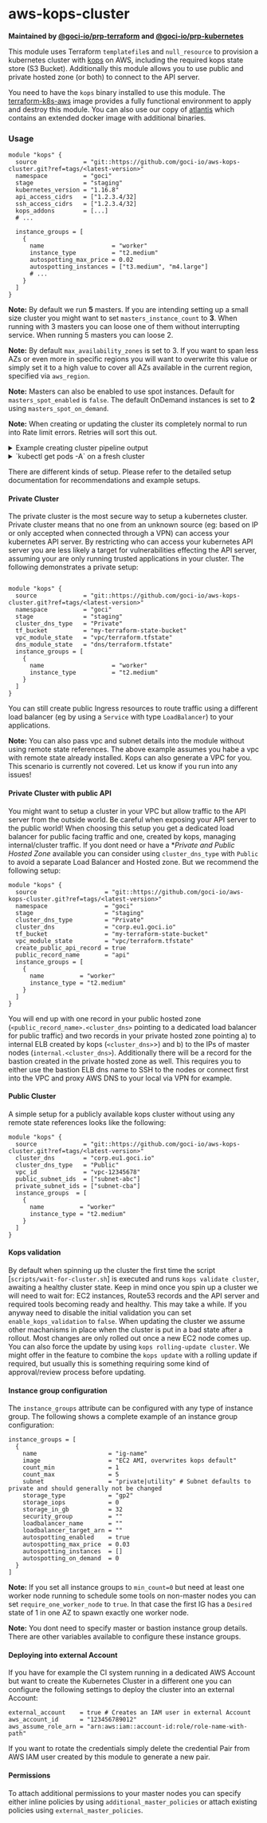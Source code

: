 # aws-kops-cluster

**Maintained by [@goci-io/prp-terraform](https://github.com/orgs/goci-io/teams/prp-terraform) and [@goci-io/prp-kubernetes](https://github.com/orgs/goci-io/teams/prp-kubernetes)**

This module uses Terraform `templatefile`s and `null_resource` to provision a kubernetes cluster with [kops](https://github.com/kubernetes/kops) on AWS, including the required kops state store (S3 Bucket). Additionally this module allows you to use public and private hosted zone (or both) to connect to the API server. 

You need to have the `kops` binary installed to use this module. The [terraform-k8s-aws](https://github.com/goci-io/docker-terraform-images/tree/master/aws) image provides a fully functional environment to apply and destroy this module. You can also use our copy of [atlantis](https://github.com/goci-io/aws-atlantis-helm) which contains an extended docker image with additional binaries.

### Usage

```hcl
module "kops" {
  source             = "git::https://github.com/goci-io/aws-kops-cluster.git?ref=tags/<latest-version>"
  namespace          = "goci"
  stage              = "staging"
  kubernetes_version = "1.16.8"
  api_access_cidrs   = ["1.2.3.4/32]
  ssh_access_cidrs   = ["1.2.3.4/32]
  kops_addons        = [...]
  # ...

  instance_groups = [
    {
      name                   = "worker"
      instance_type          = "t2.medium"
      autospotting_max_price = 0.02
      autospotting_instances = ["t3.medium", "m4.large"]
      # ...
    }
  ]
}
```

**Note:** By default we run **5** masters. If you are intending setting up a small size cluster you might want to set `masters_instance_count` to **3**. When running with 3 masters you can loose one of them without interrupting service. When running 5 masters you can loose 2.

**Note:** By default `max_availability_zones` is set to 3. If you want to span less AZs or even more in specific regions you will want to overwrite this value or simply set it to a high value to cover all AZs available in the current region, specified via `aws_region`.

**Note:** Masters can also be enabled to use spot instances. Default for `masters_spot_enabled` is `false`. The default OnDemand instances is set to **2** using `masters_spot_on_demand`.

**Note:** When creating or updating the cluster its completely normal to run into Rate limit errors. Retries will sort this out. 

<details>
<summary>Example creating cluster pipeline output</summary><p>

#### Pipeline output

```
module.kops.null_resource.kops_update_cluster (local-exec): Cluster is starting.  It should be ready in a few minutes.
module.kops.null_resource.kops_update_cluster (local-exec): Suggestions:
module.kops.null_resource.kops_update_cluster (local-exec):  * validate cluster: kops validate cluster
module.kops.null_resource.kops_update_cluster (local-exec):  * list nodes: kubectl get nodes --show-labels
module.kops.null_resource.kops_update_cluster (local-exec):  * ssh to the bastion: ssh -A -i ~/.ssh/id_rsa admin@bastion.corp.eu1.goci.io
module.kops.null_resource.kops_update_cluster (local-exec):  * the admin user is specific to Debian. If not using Debian please use the appropriate user based on your OS.
module.kops.null_resource.kops_update_cluster (local-exec):  * read about installing addons at: https://github.com/kubernetes/kops/blob/master/docs/operations/addons.md.
module.kops.null_resource.kops_update_cluster: Creation complete after 1m6s [id=5420811948207607124]
module.kops.null_resource.cluster_startup[0]: Creating...
module.kops.null_resource.cluster_startup[0]: Provisioning with 'local-exec'...
module.kops.null_resource.cluster_startup[0] (local-exec): Executing: ["/bin/sh" "-c" ".terraform/modules/kops/scripts/wait-for-cluster.sh"]
module.kops.null_resource.cluster_startup[0] (local-exec): kops has set your kubectl context to corp.eu1.goci.io
module.kops.null_resource.cluster_startup[0] (local-exec): Wait for cluster to start up the first time...
module.kops.null_resource.cluster_startup[0] (local-exec): Waiting 60 seconds before validating cluster
...
```

you may see the following in the first place:

```
module.kops.null_resource.cluster_startup[0] (local-exec): Retrying...
module.kops.null_resource.cluster_startup[0] (local-exec): Validating cluster corp.eu1.goci.io
module.kops.null_resource.cluster_startup[0] (local-exec): unexpected error during validation: error listing nodes: Get https://corp.eu1.goci.io/api/v1/nodes: EOF
module.kops.null_resource.cluster_startup[0] (local-exec): Waiting 90 seconds before validating cluster
```

which is normal behaviour when creating the cluster as none of the masters is currently running and healthy.

Once we can reach the kubernetes API the following validation errors in the first place are fine as it will take some time until all initial machines are ready and have scheduled their kube-system pods for example:

```
module.kops.null_resource.cluster_startup[0] (local-exec): NAME         ROLE    MACHINETYPE MIN MAX SUBNETS
module.kops.null_resource.cluster_startup[0] (local-exec): bastion          Bastion t2.micro    1   1   utility-eu-central-1a,utility-eu-central-1b,utility-eu-central-1c
module.kops.null_resource.cluster_startup[0] (local-exec): masters-0-eu-central-1a  Master  m5.large    1   1   private-eu-central-1a
module.kops.null_resource.cluster_startup[0] (local-exec): masters-1-eu-central-1b  Master  m5.large    1   1   private-eu-central-1b
...
module.kops.null_resource.cluster_startup[0] (local-exec): worker-eu-central-1a Node    t2.medium   1   20  private-eu-central-1a
...
module.kops.null_resource.cluster_startup[0] (local-exec): NAME                     ROLE    READY
module.kops.null_resource.cluster_startup[0] (local-exec): ip-10-100-0-155.eu-central-1.compute.internal    master  True
module.kops.null_resource.cluster_startup[0] (local-exec): ip-10-100-30-175.eu-central-1.compute.internal   node    True
...
module.kops.null_resource.cluster_startup[0] (local-exec): VALIDATION ERRORS
module.kops.null_resource.cluster_startup[0] (local-exec): KIND NAME            MESSAGE
module.kops.null_resource.cluster_startup[0] (local-exec): Machine  i-022326fb6740dc207 machine "i-022326fb6740dc207" has not yet joined cluster
module.kops.null_resource.cluster_startup[0] (local-exec): Pod  kube-system/kube-proxy-ip-10-100-30-175.eu-central-1.compute.internal   kube-system pod "kube-proxy-ip-10-100-30-175.eu-central-1.compute.internal" is pending
...
```

#### Success

```
module.kops.null_resource.cluster_startup[0] (local-exec): Retrying...
module.kops.null_resource.cluster_startup[0] (local-exec): Validating cluster corp.eu1.goci.io
module.kops.null_resource.cluster_startup[0] (local-exec): INSTANCE GROUPS
module.kops.null_resource.cluster_startup[0] (local-exec): NAME         ROLE    MACHINETYPE MIN MAX SUBNETS
module.kops.null_resource.cluster_startup[0] (local-exec): bastion          Bastion t2.micro    1   1   utility-eu-central-1a,utility-eu-central-1b,utility-eu-central-1c
module.kops.null_resource.cluster_startup[0] (local-exec): masters-0-eu-central-1a  Master  m5.large    1   1   private-eu-central-1a
module.kops.null_resource.cluster_startup[0] (local-exec): masters-1-eu-central-1b  Master  m5.large    1   1   private-eu-central-1b
...
module.kops.null_resource.cluster_startup[0] (local-exec): worker-eu-central-1a Node    t2.medium   1   20  private-eu-central-1a
...
module.kops.null_resource.cluster_startup[0] (local-exec): NODE STATUS
module.kops.null_resource.cluster_startup[0] (local-exec): NAME                     ROLE    READY
module.kops.null_resource.cluster_startup[0] (local-exec): ip-10-100-0-155.eu-central-1.compute.internal    master  True
module.kops.null_resource.cluster_startup[0] (local-exec): ip-10-100-30-175.eu-central-1.compute.internal   node    True
module.kops.null_resource.cluster_startup[0] (local-exec): ip-10-100-40-39.eu-central-1.compute.internal    master  True
...
module.kops.null_resource.cluster_startup[0] (local-exec): Your cluster corp.eu1.goci.io is ready
module.kops.null_resource.cluster_startup[0] (local-exec): Cluster startup successful.
module.kops.null_resource.cluster_startup[0]: Creation complete after 7m3s [id=3879641636622307086]
```

Now your cluster is up and running and you can start using it.

#### Failures

The validation errors can already identify a problem or even `kops create cluster` might fail as well with an approriate error. 
In case you don't know whats going on we'd love to hear your feedback and what would have helped you. 
If your cluster does not become healthy you can jump on the nodes and investigate log files (eg `/var/log/kube-apiserver.log` on the masters or `/var/log/kube-proxy.log` on the nodes as well as `/var/log/syslog` (might vary based on your OS)). You can either wait until the pipeline fails and get the SSH private key from the terraform state bucket or maintain your own EC2 SSH access.

</p></details>


<details>
<summary>`kubectl get pods -A` on a fresh cluster</summary><p>

```
bash-5.0# kubectl get pods -A
NAMESPACE         NAME                                                                     READY   STATUS              RESTARTS   AGE
kube-system       calico-kube-controllers-8b55685cc-drwk2                                  1/1     Running             0          6m36s
kube-system       calico-node-4gf42                                                        1/1     Running             0          5m23s
kube-system       calico-node-7qg7x                                                        1/1     Running             0          6m6s
kube-system       calico-node-d2chd                                                        1/1     Running             0          4m37s
kube-system       calico-node-hfmqs                                                        1/1     Running             0          5m23s
kube-system       calico-node-jnckz                                                        1/1     Running             0          6m33s
kube-system       calico-node-jrvsd                                                        1/1     Running             0          6m30s
kube-system       calico-node-z6h4c                                                        1/1     Running             0          5m33s
kube-system       calico-node-z7q9l                                                        1/1     Running             0          6m34s
kube-system       dns-controller-ccd4cc8c9-zkxv5                                           1/1     Running             0          6m33s
kube-system       etcd-manager-events-ip-10-100-0-155.eu-central-1.compute.internal        1/1     Running             0          5m40s
kube-system       etcd-manager-events-ip-10-100-40-39.eu-central-1.compute.internal        1/1     Running             0          5m8s
kube-system       etcd-manager-events-ip-10-100-59-215.eu-central-1.compute.internal       1/1     Running             0          5m58s
kube-system       etcd-manager-events-ip-10-100-6-190.eu-central-1.compute.internal        1/1     Running             0          6m4s
kube-system       etcd-manager-events-ip-10-100-83-59.eu-central-1.compute.internal        1/1     Running             0          5m47s
kube-system       etcd-manager-main-ip-10-100-0-155.eu-central-1.compute.internal          1/1     Running             0          5m32s
kube-system       etcd-manager-main-ip-10-100-40-39.eu-central-1.compute.internal          1/1     Running             0          5m12s
kube-system       etcd-manager-main-ip-10-100-59-215.eu-central-1.compute.internal         1/1     Running             0          5m27s
kube-system       etcd-manager-main-ip-10-100-6-190.eu-central-1.compute.internal          1/1     Running             0          5m58s
kube-system       etcd-manager-main-ip-10-100-83-59.eu-central-1.compute.internal          1/1     Running             0          5m41s
kube-system       kops-controller-9r56s                                                    1/1     Running             0          5m13s
kube-system       kops-controller-js8x5                                                    1/1     Running             0          6m18s
kube-system       kops-controller-lgfpm                                                    1/1     Running             0          6m24s
kube-system       kops-controller-lrmw7                                                    1/1     Running             0          5m56s
kube-system       kops-controller-vmrt8                                                    1/1     Running             0          6m13s
kube-system       kube-apiserver-ip-10-100-0-155.eu-central-1.compute.internal             1/1     Running             2          6m1s
kube-system       kube-apiserver-ip-10-100-40-39.eu-central-1.compute.internal             1/1     Running             3          4m25s
kube-system       kube-apiserver-ip-10-100-59-215.eu-central-1.compute.internal            1/1     Running             2          5m38s
kube-system       kube-apiserver-ip-10-100-6-190.eu-central-1.compute.internal             1/1     Running             2          5m52s
kube-system       kube-apiserver-ip-10-100-83-59.eu-central-1.compute.internal             1/1     Running             3          4m56s
kube-system       kube-controller-manager-ip-10-100-0-155.eu-central-1.compute.internal    1/1     Running             0          5m49s
kube-system       kube-controller-manager-ip-10-100-40-39.eu-central-1.compute.internal    1/1     Running             0          4m30s
kube-system       kube-controller-manager-ip-10-100-59-215.eu-central-1.compute.internal   1/1     Running             0          5m37s
kube-system       kube-controller-manager-ip-10-100-6-190.eu-central-1.compute.internal    1/1     Running             0          5m51s
kube-system       kube-controller-manager-ip-10-100-83-59.eu-central-1.compute.internal    1/1     Running             0          5m39s
kube-system       kube-dns-autoscaler-594dcb44b5-gxvq5                                     1/1     Running             0          6m36s
kube-system       kube-dns-b84c667f4-74w9k                                                 3/3     Running             0          4m58s
kube-system       kube-dns-b84c667f4-sx4lw                                                 3/3     Running             0          6m37s
kube-system       kube-proxy-ip-10-100-0-155.eu-central-1.compute.internal                 1/1     Running             0          6m9s
kube-system       kube-proxy-ip-10-100-30-175.eu-central-1.compute.internal                1/1     Running             0          4m49s
kube-system       kube-proxy-ip-10-100-40-39.eu-central-1.compute.internal                 1/1     Running             0          4m35s
kube-system       kube-proxy-ip-10-100-55-203.eu-central-1.compute.internal                1/1     Running             0          4m33s
kube-system       kube-proxy-ip-10-100-59-215.eu-central-1.compute.internal                1/1     Running             0          5m21s
kube-system       kube-proxy-ip-10-100-6-190.eu-central-1.compute.internal                 1/1     Running             0          6m14s
kube-system       kube-proxy-ip-10-100-83-59.eu-central-1.compute.internal                 1/1     Running             0          5m56s
kube-system       kube-proxy-ip-10-100-92-54.eu-central-1.compute.internal                 1/1     Running             0          4m32s
kube-system       kube-scheduler-ip-10-100-0-155.eu-central-1.compute.internal             1/1     Running             0          6m10s
kube-system       kube-scheduler-ip-10-100-40-39.eu-central-1.compute.internal             1/1     Running             0          5m2s
kube-system       kube-scheduler-ip-10-100-59-215.eu-central-1.compute.internal            1/1     Running             0          6m31s
kube-system       kube-scheduler-ip-10-100-6-190.eu-central-1.compute.internal             1/1     Running             0          6m3s
kube-system       kube-scheduler-ip-10-100-83-59.eu-central-1.compute.internal             1/1     Running             0          5m39s
```

</p></details>

There are different kinds of setup. Please refer to the detailed setup documentation for recommendations and example setups.

#### Private Cluster

The private cluster is the most secure way to setup a kubernetes cluster. Private cluster means that no one from an unknown source (eg: based on IP or only accepted when connected through a VPN) can access your kubernetes API server. By restricting who can access your kubernetes API server you are less likely a target for vulnerabilities effecting the API server, assuming your are only running trusted applications in your cluster. The following demonstrates a private setup:

```hcl

module "kops" {
  source             = "git::https://github.com/goci-io/aws-kops-cluster.git?ref=tags/<latest-version>"
  namespace          = "goci"
  stage              = "staging"
  cluster_dns_type   = "Private"
  tf_bucket          = "my-terraform-state-bucket"
  vpc_module_state   = "vpc/terraform.tfstate"
  dns_module_state   = "dns/terraform.tfstate"
  instance_groups = [
    {
      name                   = "worker"
      instance_type          = "t2.medium"
    }
  ]
}
```

You can still create public Ingress resources to route traffic using a different load balancer (eg by using a `Service` with type `LoadBalancer`) to your applications.

**Note:** You can also pass vpc and subnet details into the module without using remote state references. The above example assumes you habe a vpc with remote state already installed. Kops can also generate a VPC for you. This scenario is currently not covered. Let us know if you run into any issues!

#### Private Cluster with public API

You might want to setup a cluster in your VPC but allow traffic to the API server from the outside world. Be careful when exposing your API server to the public world! 
When choosing this setup you get a dedicated load balancer for public facing traffic and one, created by kops, managing internal/cluster traffic. If you dont need or have a **Private and Public Hosted Zone* available you can consider using `cluster_dns_type` with `Public` to avoid a separate Load Balancer and Hosted zone. But we recommend the following setup:
```hcl
module "kops" {
  source                   = "git::https://github.com/goci-io/aws-kops-cluster.git?ref=tags/<latest-version>"
  namespace                = "goci"
  stage                    = "staging"
  cluster_dns_type         = "Private"
  cluster_dns              = "corp.eu1.goci.io"
  tf_bucket                = "my-terraform-state-bucket"
  vpc_module_state         = "vpc/terraform.tfstate"
  create_public_api_record = true
  public_record_name       = "api"
  instance_groups = [
    {
      name          = "worker"
      instance_type = "t2.medium"
    }
  ]
}
```

You will end up with one record in your public hosted zone (`<public_record_name>.<cluster_dns>` pointing to a dedicated load balancer for public traffic) and two records in your private hosted zone pointing a) to internal ELB created by kops (`<cluster_dns>`>) and b) to the IPs of master nodes (`internal.<cluster_dns>`). Additionally there will be a record for the bastion created in the private hosted zone as well. This requires you to either use the bastion ELB dns name to SSH to the nodes or connect first into the VPC and proxy AWS DNS to your local via VPN for example.

#### Public Cluster 

A simple setup for a publicly available kops cluster without using any remote state references looks like the following:

```hcl
module "kops" {
  source             = "git::https://github.com/goci-io/aws-kops-cluster.git?ref=tags/<latest-version>"
  cluster_dns        = "corp.eu1.goci.io"
  cluster_dns_type   = "Public"
  vpc_id             = "vpc-12345678"
  public_subnet_ids  = ["subnet-abc"]
  private_subnet_ids = ["subnet-cba"]
  instance_groups  = [
    {
      name          = "worker"
      instance_type = "t2.medium"
    }
  ]
}
```

#### Kops validation

By default when spinning up the cluster the first time the script [`scripts/wait-for-cluster.sh`] is executed and runs `kops validate cluster`, awaiting a healthy cluster state. Keep in mind once you spin up a cluster we will need to wait for: EC2 instances, Route53 records and the API server and required tools becoming ready and healthy. This may take a while. If you anyway need to disable the initial validation you can set `enable_kops_validation` to `false`. When updating the cluster we assume other machanisms in place when the cluster is put in a bad state after a rollout. Most changes are only rolled out once a new EC2 node comes up. You can also force the update by using `kops rolling-update cluster`. We might offer in the feature to combine the `kops update` with a rolling update if required, but usually this is something requiring some kind of approval/review process before updating.

#### Instance group configuration

The `instance_groups` attribute can be configured with any type of instance group. The following shows a complete example of an instance group configuration:

```hcl
instance_groups = [
  {
    name                    = "ig-name"
    image                   = "EC2 AMI, overwrites kops default"
    count_min               = 1
    count_max               = 5
    subnet                  = "private|utility" # Subnet defaults to private and should generally not be changed
    storage_type            = "gp2"
    storage_iops            = 0
    storage_in_gb           = 32
    security_group          = ""
    loadbalancer_name       = ""
    loadbalancer_target_arn = ""
    autospotting_enabled    = true
    autospotting_max_price  = 0.03
    autospotting_instances  = []
    autospotting_on_demand  = 0
  }
]
```

**Note:** If you set all instance groups to `min_count=0` but need at least one worker node running to schedule some tools on non-master nodes you can set `require_one_worker_node` to `true`. In that case the first IG has a `Desired` state of 1 in one AZ to spawn exactly one worker node.

**Note:** You dont need to specify master or bastion instance group details. There are other variables available to configure these instance groups.

#### Deploying into external Account

If you have for example the CI system running in a dedicated AWS Account but want to create the Kubernetes Cluster in a different one you can configure the following settings to deploy the cluster into an external Account:

```hcl
external_account    = true # Creates an IAM user in external Account
aws_account_id      = "123456789012"
aws_assume_role_arn = "arn:aws:iam::account-id:role/role-name-with-path"
```

If you want to rotate the credentials simply delete the credential Pair from AWS IAM user created by this module to generate a new pair.

#### Permissions

To attach additional permissions to your master nodes you can specify either inline policies by using `additional_master_policies` or attach existing policies using `external_master_policies`.
